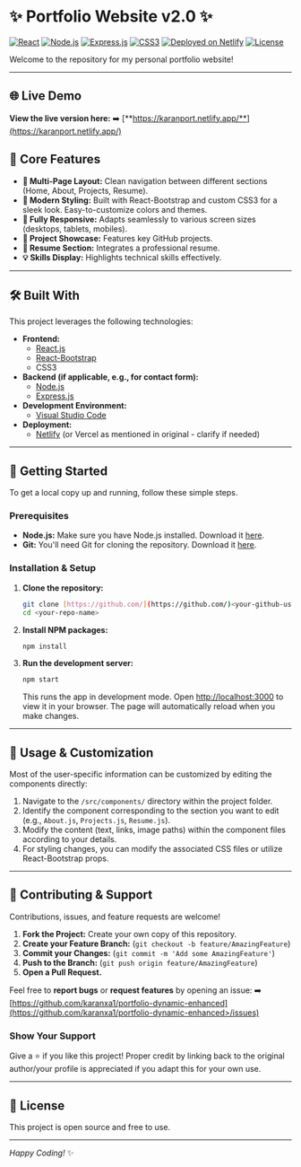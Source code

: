 # ✨ Portfolio Website v2.0 ✨

[![React](https://img.shields.io/badge/React-20232A?style=for-the-badge&logo=react&logoColor=61DAFB)](https://reactjs.org/)
[![Node.js](https://img.shields.io/badge/Node.js-339933?style=for-the-badge&logo=nodedotjs&logoColor=white)](https://nodejs.org/)
[![Express.js](https://img.shields.io/badge/Express.js-000000?style=for-the-badge&logo=express&logoColor=white)](https://expressjs.com/)
[![CSS3](https://img.shields.io/badge/CSS3-1572B6?style=for-the-badge&logo=css3&logoColor=white)](https://developer.mozilla.org/en-US/docs/Web/CSS)
[![Deployed on Netlify](https://img.shields.io/badge/Deployed%20on-Netlify-00C7B7?style=for-the-badge&logo=netlify)](https://karanport.netlify.app/)
[![License](https://img.shields.io/badge/License-Open%20Source-green.svg?style=for-the-badge)]()

Welcome to the repository for my personal portfolio website!

---

## 🌐 Live Demo

**View the live version here:**
➡️ [**https://karanport.netlify.app/**](https://karanport.netlify.app/)


## 📌 Core Features

* **📖 Multi-Page Layout:** Clean navigation between different sections (Home, About, Projects, Resume).
* **🎨 Modern Styling:** Built with React-Bootstrap and custom CSS3 for a sleek look. Easy-to-customize colors and themes.
* **📱 Fully Responsive:** Adapts seamlessly to various screen sizes (desktops, tablets, mobiles).
* **🚀 Project Showcase:** Features key GitHub projects.
* **📄 Resume Section:** Integrates a professional resume.
* **💡 Skills Display:** Highlights technical skills effectively.

---

## 🛠️ Built With

This project leverages the following technologies:

* **Frontend:**
    * [React.js](https://reactjs.org/)
    * [React-Bootstrap](https://react-bootstrap.github.io/)
    * CSS3
* **Backend (if applicable, e.g., for contact form):**
    * [Node.js](https://nodejs.org/)
    * [Express.js](https://expressjs.com/)
* **Development Environment:**
    * [Visual Studio Code](https://code.visualstudio.com/)
* **Deployment:**
    * [Netlify](https://www.netlify.com/) (or Vercel as mentioned in original - clarify if needed)

---

## 🚀 Getting Started

To get a local copy up and running, follow these simple steps.

### Prerequisites

* **Node.js:** Make sure you have Node.js installed. Download it [here](https://nodejs.org/).
* **Git:** You'll need Git for cloning the repository. Download it [here](https://git-scm.com/).

### Installation & Setup

1.  **Clone the repository:**
    ```bash
    git clone [https://github.com/](https://github.com/)<your-github-username>/<your-repo-name>.git # Replace with your repo URL
    cd <your-repo-name>
    ```

2.  **Install NPM packages:**
    ```bash
    npm install
    ```

3.  **Run the development server:**
    ```bash
    npm start
    ```
    This runs the app in development mode. Open [http://localhost:3000](http://localhost:3000) to view it in your browser. The page will automatically reload when you make changes.

---

## 🔧 Usage & Customization

Most of the user-specific information can be customized by editing the components directly:

1.  Navigate to the `/src/components/` directory within the project folder.
2.  Identify the component corresponding to the section you want to edit (e.g., `About.js`, `Projects.js`, `Resume.js`).
3.  Modify the content (text, links, image paths) within the component files according to your details.
4.  For styling changes, you can modify the associated CSS files or utilize React-Bootstrap props.

---

## 🤝 Contributing & Support

Contributions, issues, and feature requests are welcome!

1.  **Fork the Project:** Create your own copy of this repository.
2.  **Create your Feature Branch:** (`git checkout -b feature/AmazingFeature`)
3.  **Commit your Changes:** (`git commit -m 'Add some AmazingFeature'`)
4.  **Push to the Branch:** (`git push origin feature/AmazingFeature`)
5.  **Open a Pull Request.**

Feel free to **report bugs** or **request features** by opening an issue:
➡️ [https://github.com/karanxa1/portfolio-dynamic-enhanced](https://github.com/karanxa1/portfolio-dynamic-enhanced>/issues) 

### Show Your Support

Give a ⭐ if you like this project! Proper credit by linking back to the original author/your profile is appreciated if you adapt this for your own use.

---

## 📜 License

This project is open source and free to use.

---

*Happy Coding!* ✨
